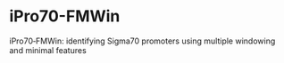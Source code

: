 # iPro70-FMWin
iPro70‐FMWin: identifying Sigma70 promoters using multiple windowing and minimal features
